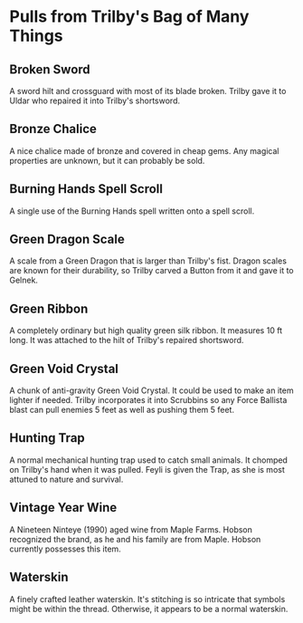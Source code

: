 # Pulls from Trilby's Bag of Many Things

## Broken Sword 

A sword hilt and crossguard with most of its blade broken. Trilby gave it to Uldar who repaired it into Trilby's shortsword.

## Bronze Chalice 

A nice chalice made of bronze and covered in cheap gems. Any magical properties are unknown, but it can probably be sold.

## Burning Hands Spell Scroll 

A single use of the Burning Hands spell written onto a spell scroll.

## Green Dragon Scale

A scale from a Green Dragon that is larger than Trilby's fist. Dragon scales are known for their durability, so Trilby carved a Button from it and gave it to Gelnek.

## Green Ribbon 

A completely ordinary but high quality green silk ribbon. It measures 10 ft long. It was attached to the hilt of Trilby's repaired shortsword.

## Green Void Crystal

A chunk of anti-gravity Green Void Crystal. It could be used to make an item lighter if needed. Trilby incorporates it into Scrubbins so any Force Ballista blast can pull enemies 5 feet as well as pushing them 5 feet.

## Hunting Trap 

A normal mechanical hunting trap used to catch small animals. It chomped on Trilby's hand when it was pulled. Feyli is given the Trap, as she is most attuned to nature and survival.

## Vintage Year Wine 

A Nineteen Ninteye (1990) aged wine from Maple Farms. Hobson recognized the brand, as he and his family are from Maple. Hobson currently possesses this item.

## Waterskin 

A finely crafted leather waterskin. It's stitching is so intricate that symbols might be within the thread. Otherwise, it appears to be a normal waterskin.